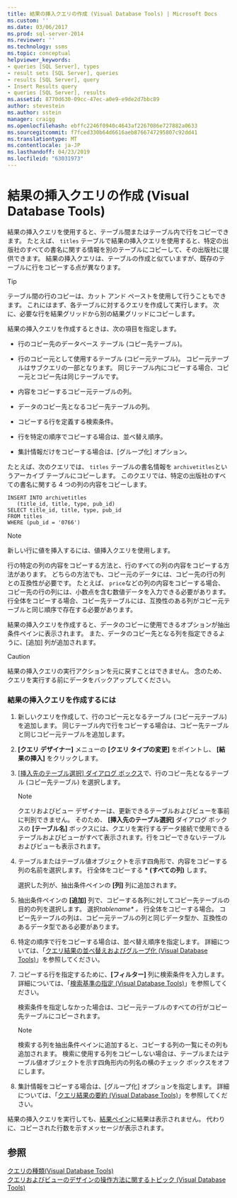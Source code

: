 ```yaml
---
title: 結果の挿入クエリの作成 (Visual Database Tools) | Microsoft Docs
ms.custom: ''
ms.date: 03/06/2017
ms.prod: sql-server-2014
ms.reviewer: ''
ms.technology: ssms
ms.topic: conceptual
helpviewer_keywords:
- queries [SQL Server], types
- result sets [SQL Server], queries
- results [SQL Server], query
- Insert Results query
- queries [SQL Server], results
ms.assetid: 8770d630-09cc-47ec-a0e9-e9de2d7bbc89
author: stevestein
ms.author: sstein
manager: craigg
ms.openlocfilehash: ebffc2246f0940c4643af2267086e727882a0633
ms.sourcegitcommit: f7fced330b64d6616aeb8766747295807c92dd41
ms.translationtype: MT
ms.contentlocale: ja-JP
ms.lasthandoff: 04/23/2019
ms.locfileid: "63031973"
---
```

# <a name="create-insert-results-queries-visual-database-tools"></a>結果の挿入クエリの作成 (Visual Database Tools)
  結果の挿入クエリを使用すると、テーブル間またはテーブル内で行をコピーできます。 たとえば、 `titles` テーブルで結果の挿入クエリを使用すると、特定の出版社のすべての書名に関する情報を別のテーブルにコピーして、その出版社に提供できます。 結果の挿入クエリは、テーブルの作成と似ていますが、既存のテーブルに行をコピーする点が異なります。  
  
> [!TIP]  
>  テーブル間の行のコピーは、カット アンド ペーストを使用して行うこともできます。 これにはまず、各テーブルに対するクエリを作成して実行します。 次に、必要な行を結果グリッドから別の結果グリッドにコピーします。  
  
 結果の挿入クエリを作成するときは、次の項目を指定します。  
  
-   行のコピー先のデータベース テーブル (コピー先テーブル)。  
  
-   行のコピー元として使用するテーブル (コピー元テーブル)。 コピー元テーブルはサブクエリの一部となります。 同じテーブル内にコピーする場合、コピー元とコピー先は同じテーブルです。  
  
-   内容をコピーするコピー元テーブルの列。  
  
-   データのコピー先となるコピー先テーブルの列。  
  
-   コピーする行を定義する検索条件。  
  
-   行を特定の順序でコピーする場合は、並べ替え順序。  
  
-   集計情報だけをコピーする場合は、[グループ化] オプション。  
  
 たとえば、次のクエリでは、 `titles` テーブルの書名情報を `archivetitles`というアーカイブ テーブルにコピーします。 このクエリでは、特定の出版社のすべての書名に関する 4 つの列の内容をコピーします。  
  
```  
INSERT INTO archivetitles   
   (title_id, title, type, pub_id)  
SELECT title_id, title, type, pub_id  
FROM titles  
WHERE (pub_id = '0766')  
```  
  
> [!NOTE]  
>  新しい行に値を挿入するには、値挿入クエリを使用します。  
  
 行の特定の列の内容をコピーする方法と、行のすべての列の内容をコピーする方法があります。 どちらの方法でも、コピー元のデータには、コピー先の行の列との互換性が必要です。 たとえば、 `price`などの列の内容をコピーする場合、コピー先の行の列には、小数点を含む数値データを入力できる必要があります。 行全体をコピーする場合、コピー先テーブルには、互換性のある列がコピー元テーブルと同じ順序で存在する必要があります。  
  
 結果の挿入クエリを作成すると、データのコピーに使用できるオプションが抽出条件ペインに表示されます。 また、データのコピー先となる列を指定できるように、[追加] 列が追加されます。  
  
> [!CAUTION]  
>  結果の挿入クエリの実行アクションを元に戻すことはできません。 念のため、クエリを実行する前にデータをバックアップしてください。  
  
### <a name="to-create-an-insert-results-query"></a>結果の挿入クエリを作成するには  
  
1.  新しいクエリを作成して、行のコピー元となるテーブル (コピー元テーブル) を追加します。 同じテーブル内で行をコピーする場合は、コピー先テーブルと同じコピー元テーブルを追加します。  
  
2.  **[クエリ デザイナー]** メニューの **[クエリ タイプの変更]** をポイントし、 **[結果の挿入]** をクリックします。  
  
3.  [[挿入先のテーブル選択] ダイアログ ボックス](visual-database-tools.md)で、行のコピー先となるテーブル (コピー先テーブル) を選択します。  
  
    > [!NOTE]  
    >  クエリおよびビュー デザイナーは、更新できるテーブルおよびビューを事前に判別できません。 そのため、 **[挿入先のテーブル選択]** ダイアログ ボックスの **[テーブル名]** ボックスには、クエリを実行するデータ接続で使用できるテーブルおよびビューがすべて表示されます。行をコピーできないテーブルおよびビューも表示されます。  
  
4.  テーブルまたはテーブル値オブジェクトを示す四角形で、内容をコピーする列の名前を選択します。 行全体をコピーする **\* (すべての列)** します。  
  
     選択した列が、抽出条件ペインの **[列]** 列に追加されます。  
  
5.  抽出条件ペインの **[追加]** 列で、コピーする各列に対してコピー先テーブルの目的の列を選択します。 選択*tablename\* 。* 行全体をコピーする場合。 コピー先テーブルの列は、コピー元テーブルの列と同じデータ型か、互換性のあるデータ型である必要があります。  
  
6.  特定の順序で行をコピーする場合は、並べ替え順序を指定します。 詳細については、「[クエリ結果の並べ替えおよびグループ化 (Visual Database Tools)](sort-and-group-query-results-visual-database-tools.md)」を参照してください。  
  
7.  コピーする行を指定するために、**[フィルター]** 列に検索条件を入力します。 詳細については、「[検索基準の指定 (Visual Database Tools)](specify-search-criteria-visual-database-tools.md)」を参照してください。  
  
     検索条件を指定しなかった場合は、コピー元テーブルのすべての行がコピー先テーブルにコピーされます。  
  
    > [!NOTE]  
    >  検索する列を抽出条件ペインに追加すると、コピーする列の一覧にその列も追加されます。 検索に使用する列をコピーしない場合は、テーブルまたはテーブル値オブジェクトを示す四角形内の列名の横のチェック ボックスをオフにします。  
  
8.  集計情報をコピーする場合は、[グループ化] オプションを指定します。 詳細については、「[クエリ結果の要約 (Visual Database Tools)](summarize-query-results-visual-database-tools.md)」を参照してください。  
  
 結果の挿入クエリを実行しても、[結果ペイン](results-pane-visual-database-tools.md)に結果は表示されません。 代わりに、コピーされた行数を示すメッセージが表示されます。  
  
## <a name="see-also"></a>参照  
 [クエリの種類&#40;Visual Database Tools&#41;](types-of-queries-visual-database-tools.md)   
 [クエリおよびビューのデザインの操作方法に関するトピック (Visual Database Tools)](design-queries-and-views-how-to-topics-visual-database-tools.md)  
  
  
